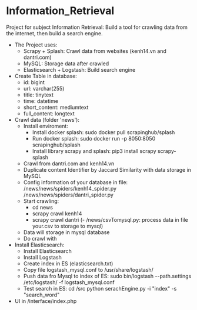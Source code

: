 # Information_Retrieval
Project for subject Information Retrieval: Build a tool for crawling data from the internet, then build a search engine. 
* The Project uses:
  - Scrapy + Splash: Crawl data from websites (kenh14.vn and dantri.com)
  - MySQL: Storage data after crawled
  - Elasticsearch + Logstash: Build search engine
* Create Table in database:
  - id: bigint
  - url: varchar(255)
  - title: tinytext
  - time: datetime
  - short_content: mediumtext
  - full_content: longtext
* Crawl data (folder 'news'): 
  - Install enviroment: 
    + Install docker splash: sudo docker pull scrapinghub/splash
    + Run docker splash: sudo docker run -p 8050:8050 scrapinghub/splash
    + Install library scrapy and splash: pip3 install scrapy scrapy-splash
  - Crawl from dantri.com and kenh14.vn
  - Duplicate content Identifier by Jaccard Similarity with data storage in MySQL
  - Config information of your database in file: 
        /news/news/spiders/kenh14_spider.py 
        /news/news/spiders/dantri_spider.py
  - Start crawling:
    + cd news
    + scrapy crawl kenh14
    + scrapy crawl dantri
  (- /news/csvTomysql.py: process data in file your.csv to storage to mysql)
  - Data will storage in mysql database
  - Do crawl with 
* Install Elasticsearch:
  - Install Elasticsearch
  - Install Logstash
  - Create index in ES (elasticsearch.txt)
  - Copy file logstash_mysql.conf to /usr/share/logstash/
  - Push data fro Mysql to index of ES:
      sudo bin/logstash --path.settings /etc/logstash/ -f logstash_mysql.conf
  - Test search in ES:
      cd /src
      python serachEngine.py -i "index" -s "search_word"
* UI in /interface/index.php


